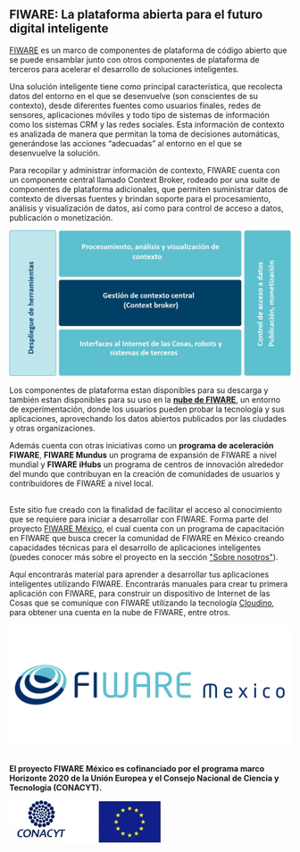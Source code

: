 ## FIWARE: La plataforma abierta para el futuro digital inteligente

[FIWARE](https://www.fiware.org/about-us/) es un marco de componentes de plataforma de código abierto que se puede ensamblar junto con otros componentes de plataforma de terceros para acelerar el desarrollo de soluciones inteligentes.

Una solución inteligente tiene como principal característica, que recolecta datos del entorno en el que se desenvuelve (son conscientes de su contexto), desde diferentes fuentes como usuarios finales, redes de sensores, aplicaciones móviles y todo tipo de sistemas de información como los sistemas CRM y las redes sociales. Esta información de contexto es analizada de manera que permitan la toma de decisiones automáticas, generándose las acciones “adecuadas” al entorno en el que se desenvuelve la solución.

Para recopilar y administrar información de contexto, FIWARE cuenta con un componente central llamado Context Broker, rodeado por una suite de componentes de plataforma adicionales, que permiten suministrar datos de contexto de diversas fuentes y brindan soporte para el procesamiento, análisis y visualización de datos, así como para control de acceso a datos, publicación o monetización.

![model](./ecosistemaFIWARE//images//FGE-02.jpg) 

Los componentes de plataforma estan disponibles para su descarga y también estan disponibles para su uso en la **[nube de FIWARE](https://cloud.lab.fiware.org)**, un entorno de experimentación, donde los usuarios pueden probar la tecnología y sus aplicaciones, aprovechando los datos abiertos publicados por las ciudades y otras organizaciones.

Además cuenta con otras iniciativas como un **programa de aceleración FIWARE**, **FIWARE Mundus** un programa de expansión de FIWARE a nivel mundial y **FIWARE iHubs** un programa de centros de innovación alrededor del mundo que contribuyan en la creación de comunidades de usuarios y contribuidores de FIWARE a nivel local.

## 
Este sitio fue creado con la finalidad de facilitar el acceso al conocimiento que se requiere para iniciar a desarrollar con FIWARE. Forma parte del proyecto [FIWARE México](http://www.fiwaremexico.org/), el cual cuenta con un programa de capacitación en FIWARE que busca crecer la comunidad de FIWARE en México creando capacidades técnicas para el desarrollo de aplicaciones inteligentes (puedes conocer más sobre el proyecto en la sección ["Sobre nosotros"](./FIWAREMexico//sobrenosotros.md)).  

Aquí encontrarás material para aprender a desarrollar tus aplicaciones inteligentes utilizando FIWARE. Encontrarás manuales para crear tu primera aplicación con FIWARE, para construir un dispositivo de Internet de las Cosas que se comunique con FIWARE utilizando la tecnología [Cloudino](http://cloudino.io/), para obtener una cuenta en la nube de FIWARE, entre otros. 

![FIWARE México](./FIWAREMexico//images//Fiwaremexico.png)


##  
**El proyecto FIWARE México es cofinanciado por el programa marco Horizonte 2020 de la Unión Europea y el Consejo Nacional de Ciencia y Tecnologia (CONACYT).**

  ![financiamiento](./FIWAREMexico//images//conacyt-eu.jpg)
